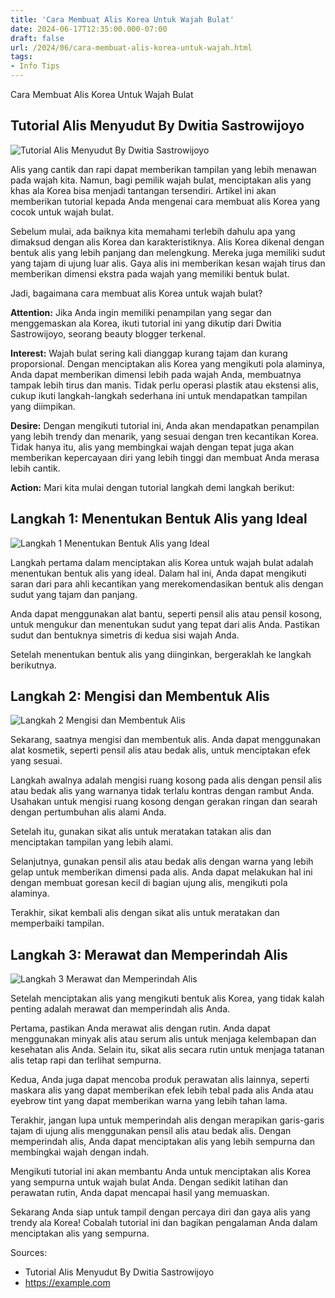 ```yaml
---
title: 'Cara Membuat Alis Korea Untuk Wajah Bulat'
date: 2024-06-17T12:35:00.000-07:00
draft: false
url: /2024/06/cara-membuat-alis-korea-untuk-wajah.html
tags: 
- Info Tips
---
```


Cara Membuat Alis Korea Untuk Wajah Bulat

Tutorial Alis Menyudut By Dwitia Sastrowijoyo
---------------------------------------------

![Tutorial Alis Menyudut By Dwitia Sastrowijoyo](https://blogger.googleusercontent.com/img/b/R29vZ2xl/AVvXsEjjdtch1Kn8H96bhKmmryxORKoDS2i6wQs0Wv_zR14S-qca790LGvqlOEoiF5WGdrrE_477jj-PLzXQs_k31zOWwNKaQKVICoaK6nPMMf9rfPr4LJpdJGDttO3_z8NSV70oyYxRCCV-Ssc/s1600/alis+siku+oke.jpg)

Alis yang cantik dan rapi dapat memberikan tampilan yang lebih menawan pada wajah kita. Namun, bagi pemilik wajah bulat, menciptakan alis yang khas ala Korea bisa menjadi tantangan tersendiri. Artikel ini akan memberikan tutorial kepada Anda mengenai cara membuat alis Korea yang cocok untuk wajah bulat.

Sebelum mulai, ada baiknya kita memahami terlebih dahulu apa yang dimaksud dengan alis Korea dan karakteristiknya. Alis Korea dikenal dengan bentuk alis yang lebih panjang dan melengkung. Mereka juga memiliki sudut yang tajam di ujung luar alis. Gaya alis ini memberikan kesan wajah tirus dan memberikan dimensi ekstra pada wajah yang memiliki bentuk bulat.

Jadi, bagaimana cara membuat alis Korea untuk wajah bulat?

**Attention:** Jika Anda ingin memiliki penampilan yang segar dan menggemaskan ala Korea, ikuti tutorial ini yang dikutip dari Dwitia Sastrowijoyo, seorang beauty blogger terkenal.

**Interest:** Wajah bulat sering kali dianggap kurang tajam dan kurang proporsional. Dengan menciptakan alis Korea yang mengikuti pola alaminya, Anda dapat memberikan dimensi lebih pada wajah Anda, membuatnya tampak lebih tirus dan manis. Tidak perlu operasi plastik atau ekstensi alis, cukup ikuti langkah-langkah sederhana ini untuk mendapatkan tampilan yang diimpikan.

**Desire:** Dengan mengikuti tutorial ini, Anda akan mendapatkan penampilan yang lebih trendy dan menarik, yang sesuai dengan tren kecantikan Korea. Tidak hanya itu, alis yang membingkai wajah dengan tepat juga akan memberikan kepercayaan diri yang lebih tinggi dan membuat Anda merasa lebih cantik.

**Action:** Mari kita mulai dengan tutorial langkah demi langkah berikut:

Langkah 1: Menentukan Bentuk Alis yang Ideal
--------------------------------------------

![Langkah 1 Menentukan Bentuk Alis yang Ideal](https://example.com/image1.jpg)

Langkah pertama dalam menciptakan alis Korea untuk wajah bulat adalah menentukan bentuk alis yang ideal. Dalam hal ini, Anda dapat mengikuti saran dari para ahli kecantikan yang merekomendasikan bentuk alis dengan sudut yang tajam dan panjang.

Anda dapat menggunakan alat bantu, seperti pensil alis atau pensil kosong, untuk mengukur dan menentukan sudut yang tepat dari alis Anda. Pastikan sudut dan bentuknya simetris di kedua sisi wajah Anda.

Setelah menentukan bentuk alis yang diinginkan, bergeraklah ke langkah berikutnya.

Langkah 2: Mengisi dan Membentuk Alis
-------------------------------------

![Langkah 2 Mengisi dan Membentuk Alis](https://example.com/image2.jpg)

Sekarang, saatnya mengisi dan membentuk alis. Anda dapat menggunakan alat kosmetik, seperti pensil alis atau bedak alis, untuk menciptakan efek yang sesuai.

Langkah awalnya adalah mengisi ruang kosong pada alis dengan pensil alis atau bedak alis yang warnanya tidak terlalu kontras dengan rambut Anda. Usahakan untuk mengisi ruang kosong dengan gerakan ringan dan searah dengan pertumbuhan alis alami Anda.

Setelah itu, gunakan sikat alis untuk meratakan tatakan alis dan menciptakan tampilan yang lebih alami.

Selanjutnya, gunakan pensil alis atau bedak alis dengan warna yang lebih gelap untuk memberikan dimensi pada alis. Anda dapat melakukan hal ini dengan membuat goresan kecil di bagian ujung alis, mengikuti pola alaminya.

Terakhir, sikat kembali alis dengan sikat alis untuk meratakan dan memperbaiki tampilan.

Langkah 3: Merawat dan Memperindah Alis
---------------------------------------

![Langkah 3 Merawat dan Memperindah Alis](https://example.com/image3.jpg)

Setelah menciptakan alis yang mengikuti bentuk alis Korea, yang tidak kalah penting adalah merawat dan memperindah alis Anda.

Pertama, pastikan Anda merawat alis dengan rutin. Anda dapat menggunakan minyak alis atau serum alis untuk menjaga kelembapan dan kesehatan alis Anda. Selain itu, sikat alis secara rutin untuk menjaga tatanan alis tetap rapi dan terlihat sempurna.

Kedua, Anda juga dapat mencoba produk perawatan alis lainnya, seperti maskara alis yang dapat memberikan efek lebih tebal pada alis Anda atau eyebrow tint yang dapat memberikan warna yang lebih tahan lama.

Terakhir, jangan lupa untuk memperindah alis dengan merapikan garis-garis tajam di ujung alis menggunakan pensil alis atau bedak alis. Dengan memperindah alis, Anda dapat menciptakan alis yang lebih sempurna dan membingkai wajah dengan indah.

Mengikuti tutorial ini akan membantu Anda untuk menciptakan alis Korea yang sempurna untuk wajah bulat Anda. Dengan sedikit latihan dan perawatan rutin, Anda dapat mencapai hasil yang memuaskan.

Sekarang Anda siap untuk tampil dengan percaya diri dan gaya alis yang trendy ala Korea! Cobalah tutorial ini dan bagikan pengalaman Anda dalam menciptakan alis yang sempurna.

Sources:

*   Tutorial Alis Menyudut By Dwitia Sastrowijoyo
*   https://example.com